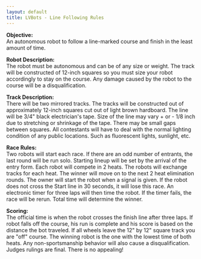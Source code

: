 ```yaml
---
layout: default
title: LVBots - Line Following Rules
---
```


<p><b>Objective:</b><br>
</span> An autonomous robot to follow a line-marked course and finish in the least amount of time.&nbsp; </p>

<p><b>Robot Description:</b><br>
The robot must be autonomous and can be of any size or weight. The track will be constructed of 12-inch squares so you must size your robot accordingly to stay on the course. Any damage caused by the robot to the course will be a disqualification. </p>

<p><b>Track Description:</b><br>
</span>There will be two mirrored tracks. The tracks will be constructed out of approximately 12-inch squares cut out of light brown hardboard. The line will be 3/4" black electrician's tape. Size of the line may vary + or - 1/8 inch due to stretching or shrinkage of the tape. There may be small gaps between squares. All contestants will have to deal with the normal lighting condition of any public locations. Such as fluorescent lights, sunlight, etc. </p>

<p><b>Race Rules:</b><br>
Two robots will start each race. If there are an odd number of entrants, the last round will be run solo. Starting lineup will be set by the arrival of the entry form. Each robot will compete in 2 heats. The robots will exchange tracks for each heat. The winner will move on to the next 2 heat elimination rounds. The owner will start the robot when a signal is given. If the robot does not cross the Start line in 30 seconds, it will lose this race. An electronic timer for three laps will then time the robot. If the timer fails, the race will be rerun. Total time will determine the winner. </p>

<p><b>Scoring:</b> <br>
The official time is when the robot crosses the finish line after three laps. If robot falls off the course, his run is complete and his score is based on the distance the bot traveled. If all wheels leave the 12&quot; by 12&quot; square track you are &quot;off&quot; course. The winning robot is the one with the lowest time of both heats. Any non-sportsmanship behavior will also cause a disqualification. Judges rulings are final. There is no appealing! </p>
